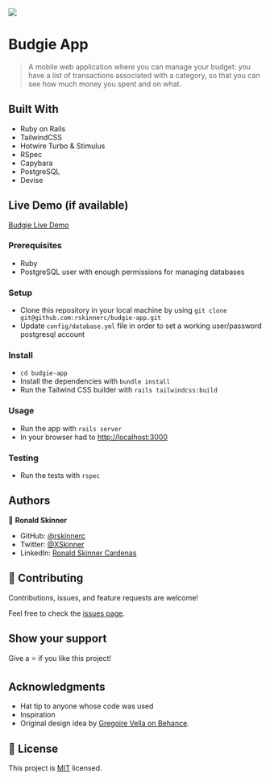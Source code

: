 ![](https://img.shields.io/badge/Microverse-blueviolet)

# Budgie App

> A mobile web application where you can manage your budget: you have a list of transactions associated with a category, so that you can see how much money you spent and on what.


## Built With

- Ruby on Rails
- TailwindCSS
- Hotwire Turbo & Stimulus
- RSpec
- Capybara
- PostgreSQL
- Devise

## Live Demo (if available)

[Budgie Live Demo](https://budgie.fly.dev/)



### Prerequisites
- Ruby
- PostgreSQL user with enough permissions for managing databases

### Setup
- Clone this repository in your local machine by using `git clone git@github.com:rskinnerc/budgie-app.git`
- Update `config/database.yml` file in order to set a working user/password postgresql account
### Install
- `cd budgie-app`
- Install the dependencies with `bundle install`
- Run the Tailwind CSS builder with `rails tailwindcss:build`

### Usage
- Run the app with `rails server`
- In your browser had to [http://localhost:3000](http://localhost:3000)

### Testing
- Run the tests with `rspec`
## Authors

👤 **Ronald Skinner**

- GitHub: [@rskinnerc](https://github.com/rskinnerc)
- Twitter: [@XSkinner](https://twitter.com/XSkinner)
- LinkedIn: [Ronald Skinner Cardenas](https://www.linkedin.com/in/rskinnerc/)

## 🤝 Contributing

Contributions, issues, and feature requests are welcome!

Feel free to check the [issues page](../../issues/).

## Show your support

Give a ⭐️ if you like this project!

## Acknowledgments

- Hat tip to anyone whose code was used
- Inspiration
- Original design idea by [Gregoire Vella on Behance](https://www.behance.net/gregoirevella).


## 📝 License

This project is [MIT](./LICENSE) licensed.